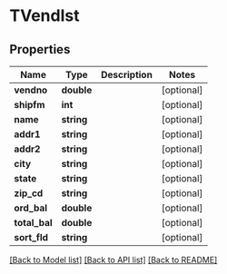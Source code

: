 # TVendlst

## Properties
Name | Type | Description | Notes
------------ | ------------- | ------------- | -------------
**vendno** | **double** |  | [optional] 
**shipfm** | **int** |  | [optional] 
**name** | **string** |  | [optional] 
**addr1** | **string** |  | [optional] 
**addr2** | **string** |  | [optional] 
**city** | **string** |  | [optional] 
**state** | **string** |  | [optional] 
**zip_cd** | **string** |  | [optional] 
**ord_bal** | **double** |  | [optional] 
**total_bal** | **double** |  | [optional] 
**sort_fld** | **string** |  | [optional] 

[[Back to Model list]](../README.md#documentation-for-models) [[Back to API list]](../README.md#documentation-for-api-endpoints) [[Back to README]](../README.md)


